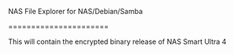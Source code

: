 NAS File Explorer for NAS/Debian/Samba

======================

This will contain the encrypted binary release of NAS Smart Ultra 4
